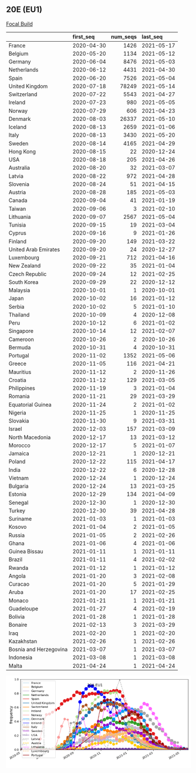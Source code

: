 

## 20E (EU1)
[Focal Build](https://nextstrain.org/groups/neherlab/ncov/20A.EU1?f_region=Europe)

|                        | first_seq   |   num_seqs | last_seq   |
|:-----------------------|:------------|-----------:|:-----------|
| France                 | 2020-04-30  |       1426 | 2021-05-17 |
| Belgium                | 2020-05-20  |       1134 | 2021-05-12 |
| Germany                | 2020-06-04  |       8476 | 2021-05-03 |
| Netherlands            | 2020-06-12  |       4431 | 2021-04-30 |
| Spain                  | 2020-06-20  |       7526 | 2021-05-04 |
| United Kingdom         | 2020-07-18  |      78249 | 2021-05-14 |
| Switzerland            | 2020-07-22  |       5543 | 2021-04-27 |
| Ireland                | 2020-07-23  |        980 | 2021-05-05 |
| Norway                 | 2020-07-29  |        606 | 2021-04-23 |
| Denmark                | 2020-08-03  |      26337 | 2021-05-10 |
| Iceland                | 2020-08-13  |       2659 | 2021-01-06 |
| Italy                  | 2020-08-13  |       3430 | 2021-05-20 |
| Sweden                 | 2020-08-14  |       4165 | 2021-04-29 |
| Hong Kong              | 2020-08-15  |         22 | 2020-12-24 |
| USA                    | 2020-08-18  |        205 | 2021-04-26 |
| Australia              | 2020-08-20  |         32 | 2021-03-07 |
| Latvia                 | 2020-08-22  |        972 | 2021-04-28 |
| Slovenia               | 2020-08-24  |         51 | 2021-04-15 |
| Austria                | 2020-08-28  |        185 | 2021-05-03 |
| Canada                 | 2020-09-04  |         41 | 2021-01-19 |
| Taiwan                 | 2020-09-06  |          3 | 2021-02-10 |
| Lithuania              | 2020-09-07  |       2567 | 2021-05-04 |
| Tunisia                | 2020-09-15  |         19 | 2021-03-04 |
| Cyprus                 | 2020-09-16  |          9 | 2021-01-26 |
| Finland                | 2020-09-20  |        149 | 2021-03-22 |
| United Arab Emirates   | 2020-09-20  |         24 | 2020-12-27 |
| Luxembourg             | 2020-09-21  |        712 | 2021-04-16 |
| New Zealand            | 2020-09-22  |         35 | 2021-01-04 |
| Czech Republic         | 2020-09-24  |         12 | 2021-02-25 |
| South Korea            | 2020-09-29  |         22 | 2020-12-12 |
| Malaysia               | 2020-10-01  |          1 | 2020-10-01 |
| Japan                  | 2020-10-02  |         16 | 2021-01-12 |
| Serbia                 | 2020-10-02  |          5 | 2021-01-10 |
| Thailand               | 2020-10-09  |          4 | 2020-12-08 |
| Peru                   | 2020-10-12  |          6 | 2021-01-02 |
| Singapore              | 2020-10-14  |         12 | 2021-02-07 |
| Cameroon               | 2020-10-26  |          2 | 2020-10-26 |
| Bermuda                | 2020-10-31  |          4 | 2020-10-31 |
| Portugal               | 2020-11-02  |       1352 | 2021-05-06 |
| Greece                 | 2020-11-05  |        116 | 2021-04-21 |
| Mauritius              | 2020-11-12  |          2 | 2020-11-26 |
| Croatia                | 2020-11-12  |        129 | 2021-03-05 |
| Philippines            | 2020-11-19  |          3 | 2021-01-04 |
| Romania                | 2020-11-21  |         29 | 2021-03-29 |
| Equatorial Guinea      | 2020-11-24  |          2 | 2021-01-02 |
| Nigeria                | 2020-11-25  |          1 | 2020-11-25 |
| Slovakia               | 2020-11-30  |          9 | 2021-03-31 |
| Israel                 | 2020-12-03  |        157 | 2021-03-09 |
| North Macedonia        | 2020-12-17  |         13 | 2021-03-12 |
| Morocco                | 2020-12-17  |          5 | 2021-01-07 |
| Jamaica                | 2020-12-21  |          1 | 2020-12-21 |
| Poland                 | 2020-12-22  |        115 | 2021-04-17 |
| India                  | 2020-12-22  |          6 | 2020-12-28 |
| Vietnam                | 2020-12-24  |          1 | 2020-12-24 |
| Bulgaria               | 2020-12-24  |         13 | 2021-03-25 |
| Estonia                | 2020-12-29  |        134 | 2021-04-09 |
| Senegal                | 2020-12-30  |          1 | 2020-12-30 |
| Turkey                 | 2020-12-30  |         39 | 2021-04-28 |
| Suriname               | 2021-01-03  |          1 | 2021-01-03 |
| Kosovo                 | 2021-01-04  |          2 | 2021-01-05 |
| Russia                 | 2021-01-05  |          2 | 2021-02-26 |
| Ghana                  | 2021-01-06  |          4 | 2021-01-06 |
| Guinea Bissau          | 2021-01-11  |          1 | 2021-01-11 |
| Brazil                 | 2021-01-11  |          4 | 2021-02-02 |
| Rwanda                 | 2021-01-12  |          1 | 2021-01-12 |
| Angola                 | 2021-01-20  |          3 | 2021-02-08 |
| Curacao                | 2021-01-20  |          5 | 2021-01-29 |
| Aruba                  | 2021-01-20  |         17 | 2021-02-25 |
| Monaco                 | 2021-01-21  |          1 | 2021-01-21 |
| Guadeloupe             | 2021-01-27  |          4 | 2021-02-19 |
| Bolivia                | 2021-01-28  |          1 | 2021-01-28 |
| Bonaire                | 2021-02-13  |          3 | 2021-03-29 |
| Iraq                   | 2021-02-20  |          1 | 2021-02-20 |
| Kazakhstan             | 2021-02-26  |          1 | 2021-02-26 |
| Bosnia and Herzegovina | 2021-03-07  |          1 | 2021-03-07 |
| Indonesia              | 2021-03-08  |          1 | 2021-03-08 |
| Malta                  | 2021-04-24  |          1 | 2021-04-24 |

![Overall trends 20A.EU1](/overall_trends_figures/overall_trends_20A.EU1.png)